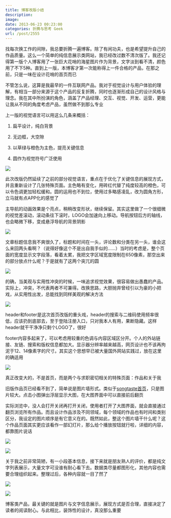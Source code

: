 ```yaml
---
title: 博客改版小结
description: 
image: 
date: 2013-06-23 00:23:00
categories: 折腾与思考 Geek
url: /post/2555
---
```


找每次换工作的间隙，我总要折腾一遍博客。除了有闲功夫，也是希望提升自己的作品质量。这么一个简单的纯信息展示类网站，我已经改过数不清次版了。我还记得第一版个人博客用了一张巨大花哨的海星图片作为背景，文字淡到看不清，颜色用了不下5种。直到上一版，本博客才第一次能称得上一件合格的产品，在那之前，只是一味在设计花哨的首页而已

不管怎么说，这算是我最早的一件互联网产品。我对于视觉设计与用户体验的理解，有相当一部分来源于这个产品的反复折腾，同时也逐渐形成自己的设计风格与理念。我在其中所扮演的角色，涵盖了产品经理、交互、视觉、开发、运营，更能让我从不同的角度考虑产品，虽然做不到那么专业

上一版的视觉语言可以用这么几条来概括：

1. 扁平设计，纯白背景

2. 无边框，大空隙

3. 以草绿与橙色为主色，提亮关键信息

4. 圆作为视觉符号广泛使用

![](https://cdn.victor42.work/posts/2013-06/06-23/1.jpg)

此次改版仍然延续了之前的部分视觉语言，重点在于优化了关键信息的展现方式，并且重新设计了几张特殊页面。主色略有变化，用砖红代替了纯度较高的橙色，可以令色调更加轻松缓和。圆的运用也不到位，使用过多略感凌乱，改为圆角方形，立马就有点APP化的感觉了

主导航的动画效果是个亮点，稍稍改变形状，继续保留。其实这里做了一个很细微的视觉差滚动，滚动条往下滚时，LOGO会加速向上移动。导航按钮后方的轴线，也会略微下移，变成悬浮导航的背景阴影

![](https://cdn.victor42.work/posts/2013-06/06-23/2.jpg)

文章标题信息我不爽很久了，标题和时间在一头，评论数和分类在另一头，谁会这么来回两头看啊？（说得好像这个不是出自我手似的……）当时的考虑是，整个页面的宽度显示文字段落，看着太累，我把文字区域宽度限制在650像素，那空出来的部分放点什么呢？于是就有了这两个突兀的圆

![](https://cdn.victor42.work/posts/2013-06/06-23/3.jpg)

的确，当美观与实用性冲突的时候，一味追求视觉效果，很容易做出愚蠢的产品。实际上，冲突，不代表两者不可兼得。改换思路，大胆抛弃曾经引以为豪的小把戏，从实用性出发，总能找到同样美观的解决方法

![](https://cdn.victor42.work/posts/2013-06/06-23/4.jpg)

header和footer是这次首页改版的重头戏，header的搜索与二维码使用频率很低，应该扔到底部去，至于登陆注册入口，只对我本人有用，果断隐藏。这样header就干干净净只剩个LOGO了，很好

footer内容多起来了，可以考虑用较重的色调与内容区域区分开。个人的外站链接、友链、搜索和版权信息都加大。显示器分辨率越来越高，网页设计也不该再拘泥于12、14像素字的尺寸。其实这个思想早已被大量国外网站实践过，放在这里的确适用

![](https://cdn.victor42.work/posts/2013-06/06-23/5.jpg)

真正改变大的，不是首页，而是两个与求职密切相关的特殊页面：作品和关于我

旧版作品页已经看不到了，简单说是图片墙形式。类似于[songtaste首页](http://songtaste.com/)，只是图片较大。点击小图弹出浮层显示大图，在大图界面中可以直接前后翻页

实际浏览中，没人会打开关闭再打开关闭，使用者打开了大图界面，就会直接通过翻页浏览所有作品。而且设计作品涉及不同领域，每个领域的作品也有时间和类别区分，我设定的图片顺序是有它意义在的。既然如此，整这个图片墙干什么呢？这个作品页面其实更应该看作一部幻灯片，那么给个播放按钮就行啦，详细的内容，都靠图片说话

![](https://cdn.victor42.work/posts/2013-06/06-23/6.jpg)

![](https://cdn.victor42.work/posts/2013-06/06-23/7.jpg)

关于我之前非常简陋，有一小段基本信息，接下来就是朋友熟人的评价，都是纯文字列表展示，大量文字可没谁有耐心看下去。数据类尽量都图形化，其他内容也需要合理组织起来。整理过后，各种内容就一目了然了

![](https://cdn.victor42.work/posts/2013-06/06-23/8.jpg)

![](https://cdn.victor42.work/posts/2013-06/06-23/9.jpg)

博客类产品，最关键的就是图片与文字信息展示，展现方式是否合理，直接决定了读者的阅读耐心。与此相比，装饰性的设计，真没那么重要